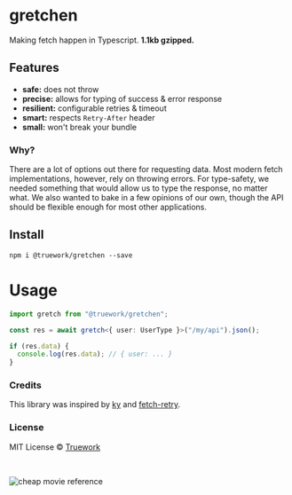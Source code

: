 # gretchen

Making fetch happen in Typescript. **1.1kb gzipped.**

## Features

- **safe:** does not throw
- **precise:** allows for typing of success & error response
- **resilient:** configurable retries & timeout
- **smart:** respects `Retry-After` header
- **small:** won't break your bundle

### Why?

There are a lot of options out there for requesting data. Most modern fetch
implementations, however, rely on throwing errors. For type-safety, we needed
something that would allow us to type the response, no matter what. We also
wanted to bake in a few opinions of our own, though the API should be flexible
enough for most other applications.

## Install

```
npm i @truework/gretchen --save
```

# Usage

```typescript
import gretch from "@truework/gretchen";

const res = await gretch<{ user: UserType }>("/my/api").json();

if (res.data) {
  console.log(res.data); // { user: ... }
}
```

### Credits

This library was inspired by [ky](https://github.com/sindresorhus/ky) and
[fetch-retry](https://github.com/zeit/fetch-retry).

### License

MIT License © [Truework](https://truework.com)

<br />

![cheap movie reference](https://user-images.githubusercontent.com/4732330/72651850-65698a00-394a-11ea-93ae-933aa5e44c47.png)
